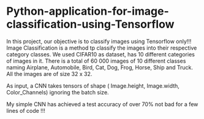 # Python-application-for-image-classification-using-Tensorflow

In this project, our objective is to classify images using Tensorflow only!!!
Image Classification is a method tp classify the images into their respective category classes.
We used CIFAR10 as dataset, has 10 different categories of images in it. There is a total of 60 000 images of 10 different classes naming Airplane, Automobile, Bird, Cat, Dog, Frog, Horse, Ship and Truck. All the images are of size 32 x 32.

As input, a CNN takes tensors of shape ( Image.height, Image.width, Color_Channels) ignoring the batch size.

My simple CNN has achieved a test accuracy of over 70% not bad for a few lines of code !!!
